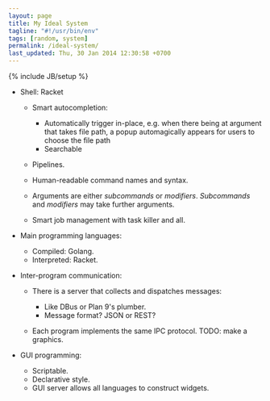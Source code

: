 ```yaml
---
layout: page
title: My Ideal System
tagline: "#!/usr/bin/env"
tags: [random, system]
permalink: /ideal-system/
last_updated: Thu, 30 Jan 2014 12:30:58 +0700
---
```

{% include JB/setup %}

* Shell: Racket

  - Smart autocompletion:
    * Automatically trigger in-place, e.g. when there being at argument that
      takes file path, a popup automagically appears for users to choose the file path
    * Searchable

  - Pipelines.

  - Human-readable command names and syntax.

  - Arguments are either *subcommands* or *modifiers*.  *Subcommands* and
    *modifiers* may take further arguments.

  - Smart job management with task killer and all.

* Main programming languages:
  - Compiled: Golang.
  - Interpreted: Racket.

* Inter-program communication:

  - There is a server that collects and dispatches messages:
    * Like DBus or Plan 9's plumber.
    * Message format? JSON or REST?

  - Each program implements the same IPC protocol.  TODO: make a graphics.

* GUI programming:
  - Scriptable.
  - Declarative style.
  - GUI server allows all languages to construct widgets.
